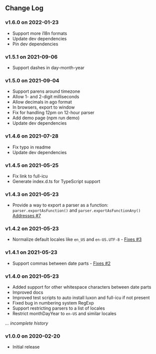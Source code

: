 ## Change Log

### v1.6.0 on 2022-01-23

- Support more i18n formats
- Update dev dependencies
- Pin dev dependencies

### v1.5.1 on 2021-09-06

- Support dashes in day-month-year

### v1.5.0 on 2021-09-04

- Support parens around timezone
- Allow 1- and 2-digit milliseconds
- Allow decimals in ago format
- In browsers, export to window
- Fix for handling 12pm on 12-hour parser
- Add demo page (npm run demo)
- Update dev dependencies

### v1.4.6 on 2021-07-28

- Fix typo in readme
- Update dev dependencies

### v1.4.5 on 2021-05-25

- Fix link to full-icu
- Generate index.d.ts for TypeScript support

### v1.4.3 on 2021-05-23

- Provide a way to export a parser as a function: `parser.exportAsFunction()`
  and `parser.exportAsFunctionAny()`
  [Addresses #7](https://github.com/kensnyder/any-date-parser/issues/7)

### v1.4.2 on 2021-05-23

- Normalize default locales like `en_US` and `en-US.UTF-8` -
  [Fixes #3](https://github.com/kensnyder/any-date-parser/issues/3)

### v1.4.1 on 2021-05-23

- Support commas between date parts -
  [Fixes #2](https://github.com/kensnyder/any-date-parser/issues/2)

### v1.4.0 on 2021-05-23

- Added support for other whitespace characters between date parts
- Improved docs
- Improved test scripts to auto install luxon and full-icu if not present
- Fixed bug in numbering system RegExp
- Support restricting parsers to a list of locales
- Restrict monthDayYear to `en-US` and similar locales

_... incomplete history_

### v1.0.0 on 2020-02-20

- Initial release
